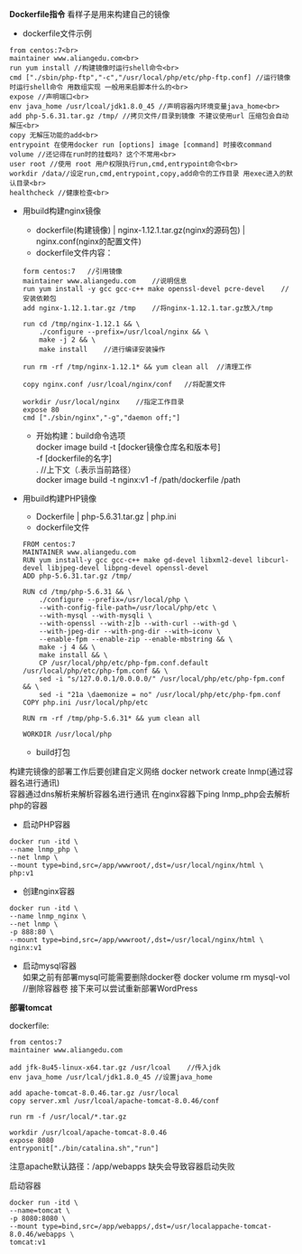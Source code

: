 __Dockerfile指令__
看样子是用来构建自己的镜像

* dockerfile文件示例
```
from centos:7<br>
maintainer www.aliangedu.com<br>
run yum install //构建镜像时运行shell命令<br>
cmd ["./sbin/php-ftp","-c","/usr/local/php/etc/php-ftp.conf] //运行镜像时运行shell命令 用数组实现 一般用来启脚本什么的<br>
expose //声明端口<br>
env java_home /usr/lcoal/jdk1.8.0_45 //声明容器内环境变量java_home<br>
add php-5.6.31.tar.gz /tmp/ //拷贝文件/目录到镜像 不建议使用url 压缩包会自动解压<br>
copy 无解压功能的add<br>
entrypoint 在使用docker run [options] image [command] 时接收command
volume //还记得在run时的挂载吗? 这个不常用<br>
user root //使用 root 用户权限执行run,cmd,entrypoint命令<br>
workdir /data//设定run,cmd,entrypoint,copy,add命令的工作目录 用exec进入的默认目录<br>
healthcheck //健康检查<br>
```

* 用build构建nginx镜像
    * dockerfile(构建镜像) | nginx-1.12.1.tar.gz(nginx的源码包) | nginx.conf(nginx的配置文件)
    * dockerfile文件内容：
    ```
    form centos:7   //引用镜像
    maintainer www.aliangedu.com    //说明信息
    run yum install -y gcc gcc-c++ make openssl-devel pcre-devel    //安装依赖包
    add nginx-1.12.1.tar.gz /tmp    //将nginx-1.12.1.tar.gz放入/tmp

    run cd /tmp/nginx-1.12.1 && \
        ./configure --prefix=/usr/lcoal/nginx && \
        make -j 2 && \
        make install    //进行编译安装操作

    run rm -rf /tmp/nginx-1.12.1* && yum clean all  //清理工作

    copy nginx.conf /usr/lcoal/nginx/conf   //将配置文件

    workdir /usr/local/nginx    //指定工作目录
    expose 80
    cmd ["./sbin/nginx","-g","daemon off;"]
    ```
    * 开始构建：build命令选项<br>
    docker image build -t [docker镜像仓库名和版本号] \
                    -f [dockerfile的名字] \
                    .    //上下文（.表示当前路径）<br>
    docker image build -t nginx:v1 -f /path/dockerfile /path

* 用build构建PHP镜像
    * Dockerfile | php-5.6.31.tar.gz | php.ini
    * dockerfile文件
    ```
    FROM centos:7
    MAINTAINER www.aliangedu.com
    RUN yum install-y gcc gcc-c++ make gd-devel libxml2-devel libcurl-devel libjpeg-devel libpng-devel openssl-devel
    ADD php-5.6.31.tar.gz /tmp/

    RUN cd /tmp/php-5.6.31 && \
        ./configure --prefix=/usr/local/php \
        --with-config-file-path=/usr/local/php/etc \
        --with-mysql --with-mysqli \
        --with-openssl --with-z]b --with-curl --with-gd \
        --with-jpeg-dir --with-png-dir --with—iconv \
        --enable-fpm --enable-zip --enable-mbstring && \
        make -j 4 && \
        make install && \
        CP /usr/local/php/etc/php-fpm.conf.default /usr/local/php/etc/php-fpm.conf && \
        sed -i "s/127.0.0.1/0.0.0.0/" /usr/local/php/etc/php-fpm.conf && \
        sed -i "21a \daemonize = no" /usr/local/php/etc/php-fpm.conf
    COPY php.ini /usr/local/php/etc

    RUN rm -rf /tmp/php-5.6.31* && yum clean all

    WORKDIR /usr/local/php
    ```
    * build打包

构建完镜像的部署工作后要创建自定义网络  docker network create lnmp(通过容器名进行通讯)<br>
容器通过dns解析来解析容器名进行通讯 在nginx容器下ping lnmp_php会去解析php的容器

* 启动PHP容器
```
docker run -itd \
--name lnmp_php \
--net lnmp \
--mount type=bind,src=/app/wwwroot/,dst=/usr/local/nginx/html \
php:v1
```
* 创建nginx容器
```
docker run -itd \
--name lnmp_nginx \
--net lnmp \
-p 888:80 \
--mount type=bind,src=/app/wwwroot/,dst=/usr/local/nginx/html \
nginx:v1
```
* 启动mysql容器<br>
如果之前有部署mysql可能需要删除docker卷 docker volume rm mysql-vol  //删除容器卷
接下来可以尝试重新部署WordPress

__部署tomcat__

dockerfile:
```
from centos:7
maintainer www.aliangedu.com

add jfk-8u45-linux-x64.tar.gz /usr/lcoal    //传入jdk
env java_home /usr/lcal/jdk1.8.0_45 //设置java_home

add apache-tomcat-8.0.46.tar.gz /usr/local  
copy server.xml /usr/lcoal/apache-tomcat-8.0.46/conf

run rm -f /usr/local/*.tar.gz

workdir /usr/lcoal/apache-tomcat-8.0.46
expose 8080
entryponit["./bin/catalina.sh","run"]
```
注意apache默认路径：/app/webapps 缺失会导致容器启动失败

启动容器
```
docker run -itd \
--name=tomcat \
-p 8080:8080 \
--mount type=bind,src=/app/webapps/,dst=/usr/localappache-tomcat-8.0.46/webapps \
tomcat:v1
```